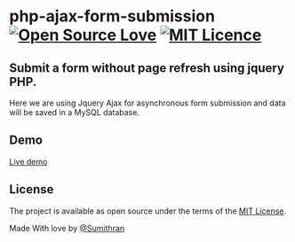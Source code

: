 # php-ajax-form-submission [![Open Source Love](https://badges.frapsoft.com/os/v1/open-source.png?v=103)](https://github.com/ellerbrock/open-source-badges/) [![MIT Licence](https://badges.frapsoft.com/os/mit/mit.png?v=103)](https://opensource.org/licenses/mit-license.php)

## Submit a form without page refresh using jquery PHP.
Here we are using Jquery Ajax for asynchronous form submission and data will be saved in a MySQL database.

## Demo
<a href="https://testapp-2020.herokuapp.com/" target="_blank">Live demo</a>

## License

The project is available as open source under the terms of the [MIT License](https://opensource.org/licenses/MIT).

Made With love by [@Sumithran](https://sumithran.netlify.com)
